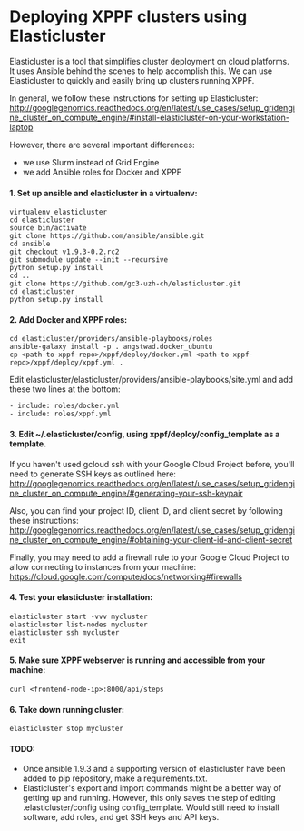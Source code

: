 # Deploying XPPF clusters using Elasticluster

Elasticluster is a tool that simplifies cluster deployment on cloud platforms. It uses Ansible behind the scenes to help accomplish this. We can use Elasticluster to quickly and easily bring up clusters running XPPF.

In general, we follow these instructions for setting up Elasticluster: http://googlegenomics.readthedocs.org/en/latest/use_cases/setup_gridengine_cluster_on_compute_engine/#install-elasticluster-on-your-workstation-laptop

However, there are several important differences:
- we use Slurm instead of Grid Engine
- we add Ansible roles for Docker and XPPF

#### 1. Set up ansible and elasticluster in a virtualenv:

```
virtualenv elasticluster
cd elasticluster
source bin/activate
git clone https://github.com/ansible/ansible.git
cd ansible
git checkout v1.9.3-0.2.rc2
git submodule update --init --recursive
python setup.py install
cd ..
git clone https://github.com/gc3-uzh-ch/elasticluster.git
cd elasticluster
python setup.py install
```

#### 2. Add Docker and XPPF roles:

```
cd elasticluster/providers/ansible-playbooks/roles
ansible-galaxy install -p . angstwad.docker_ubuntu
cp <path-to-xppf-repo>/xppf/deploy/docker.yml <path-to-xppf-repo>/xppf/deploy/xppf.yml .
```

Edit elasticluster/elasticluster/providers/ansible-playbooks/site.yml and add these two lines at the bottom:

```
- include: roles/docker.yml
- include: roles/xppf.yml
```

#### 3. Edit ~/.elasticluster/config, using xppf/deploy/config_template as a template.

If you haven't used gcloud ssh with your Google Cloud Project before, you'll need to generate SSH keys as outlined here: http://googlegenomics.readthedocs.org/en/latest/use_cases/setup_gridengine_cluster_on_compute_engine/#generating-your-ssh-keypair

Also, you can find your project ID, client ID, and client secret by following these instructions: http://googlegenomics.readthedocs.org/en/latest/use_cases/setup_gridengine_cluster_on_compute_engine/#obtaining-your-client-id-and-client-secret

Finally, you may need to add a firewall rule to your Google Cloud Project to allow connecting to instances from your machine: https://cloud.google.com/compute/docs/networking#firewalls

#### 4. Test your elasticluster installation:

```
elasticluster start -vvv mycluster
elasticluster list-nodes mycluster
elasticluster ssh mycluster
exit
```

#### 5. Make sure XPPF webserver is running and accessible from your machine:

```
curl <frontend-node-ip>:8000/api/steps
```

#### 6. Take down running cluster:

```
elasticluster stop mycluster
```

#### TODO:
- Once ansible 1.9.3 and a supporting version of elasticluster have been added to pip repository, make a requirements.txt.
- Elasticluster's export and import commands might be a better way of getting up and running. However, this only saves the step of editing .elasticluster/config using config_template. Would still need to install software, add roles, and get SSH keys and API keys.
